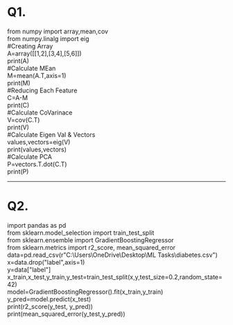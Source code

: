 # Q1.
from numpy import array,mean,cov  
from numpy.linalg import eig   
#Creating Array  
A=array([[1,2],[3,4],[5,6]])  
print(A)  
#Calculate MEan  
M=mean(A.T,axis=1)  
print(M)  
#Reducing Each Feature  
C=A-M  
print(C)  
#Calculate CoVarinace  
V=cov(C.T)  
print(V)  
#Calculate Eigen Val & Vectors  
values,vectors=eig(V)  
print(values,vectors)  
#Calculate PCA  
P=vectors.T.dot(C.T)  
print(P)  

                                                                   

---

# Q2.
import pandas as pd  
from sklearn.model_selection import train_test_split  
from sklearn.ensemble import GradientBoostingRegressor  
from sklearn.metrics import r2_score, mean_squared_error  
data=pd.read_csv(r"C:\Users\OneDrive\Desktop\ML Tasks\diabetes.csv")  
x=data.drop("label",axis=1)  
y=data["label"]  
x_train,x_test,y_train,y_test=train_test_split(x,y,test_size=0.2,random_state=42)  
model=GradientBoostingRegressor().fit(x_train,y_train)  
y_pred=model.predict(x_test)  
print(r2_score(y_test, y_pred))  
print(mean_squared_error(y_test,y_pred))  
